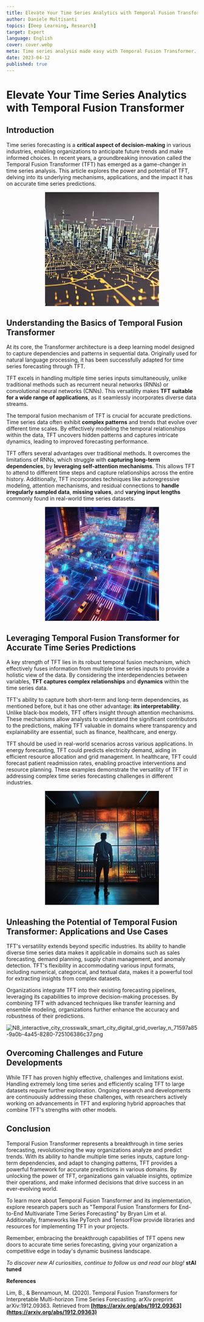 ```yaml
---
title: Elevate Your Time Series Analytics with Temporal Fusion Transformer
author: Daniele Moltisanti
topics: [Deep Learning, Research]
target: Expert
language: English
cover: cover.webp
meta: Time series analysis made easy with Temporal Fusion Transformer. Discover its versatility and improve your decision-making process
date: 2023-04-12
published: true
---
```


# Elevate Your Time Series Analytics with Temporal Fusion Transformer

## Introduction

Time series forecasting is a **critical aspect of decision-making** in various industries, enabling organizations to anticipate future trends and make informed choices. In recent years, a groundbreaking innovation called the Temporal Fusion Transformer (TFT) has emerged as a game-changer in time series analysis. This article explores the power and potential of TFT, delving into its underlying mechanisms, applications, and the impact it has on accurate time series predictions.

<p align="center">
    <img src="./1.jpeg" alt="" width="300px" />
</p>

## Understanding the Basics of Temporal Fusion Transformer

At its core, the Transformer architecture is a deep learning model designed to capture dependencies and patterns in sequential data. Originally used for natural language processing, it has been successfully adapted for time series forecasting through TFT.

TFT excels in handling multiple time series inputs simultaneously, unlike traditional methods such as recurrent neural networks (RNNs) or convolutional neural networks (CNNs). This versatility makes **TFT suitable for a wide range of applications**, as it seamlessly incorporates diverse data streams.

The temporal fusion mechanism of TFT is crucial for accurate predictions. Time series data often exhibit **complex patterns** and trends that evolve over different time scales. By effectively modeling the temporal relationships within the data, TFT uncovers hidden patterns and captures intricate dynamics, leading to improved forecasting performance.

TFT offers several advantages over traditional methods. It overcomes the limitations of RNNs, which struggle with **capturing long-term dependencies**, by **leveraging self-attention mechanisms**. This allows TFT to attend to different time steps and capture relationships across the entire history. Additionally, TFT incorporates techniques like autoregressive modeling, attention mechanisms, and residual connections to **handle irregularly sampled data**, **missing values**, and **varying input lengths** commonly found in real-world time series datasets.

<p align="center">
    <img src="./3.png" alt="" width="300px" />
</p>

## Leveraging Temporal Fusion Transformer for Accurate Time Series Predictions

A key strength of TFT lies in its robust temporal fusion mechanism, which effectively fuses information from multiple time series inputs to provide a holistic view of the data. By considering the interdependencies between variables, **TFT captures complex relationships** and **dynamics** within the time series data.

TFT's ability to capture both short-term and long-term dependencies, as mentioned before, but it has one other advantage: **its interpretability**. Unlike black-box models, TFT offers insight through attention mechanisms. These mechanisms allow analysts to understand the significant contributors to the predictions, making TFT valuable in domains where transparency and explainability are essential, such as finance, healthcare, and energy.

TFT should be used in real-world scenarios across various applications. In energy forecasting, TFT could predicts electricity demand, aiding in efficient resource allocation and grid management. In healthcare, TFT could forecast patient readmission rates, enabling proactive interventions and resource planning. These examples demonstrate the versatility of TFT in addressing complex time series forecasting challenges in different industries.

<p align="center">
    <img src="./2.png" alt="" width="300px" />
</p>

## Unleashing the Potential of Temporal Fusion Transformer: Applications and Use Cases

TFT's versatility extends beyond specific industries. Its ability to handle diverse time series data makes it applicable in domains such as sales forecasting, demand planning, supply chain management, and anomaly detection. TFT's flexibility in accommodating various input formats, including numerical, categorical, and textual data, makes it a powerful tool for extracting insights from complex datasets.

Organizations integrate TFT into their existing forecasting pipelines, leveraging its capabilities to improve decision-making processes. By combining TFT with advanced techniques like transfer learning and ensemble modeling, organizations further enhance the accuracy and robustness of their predictions.

![N8_interactive_city_crosswalk_smart_city_digital_grid_overlay_n_71597a85-9a0b-4a45-8280-725106386c37.png](Elevate%20Your%20Time%20Series%20Analytics%20with%20Temporal%20F%2020112f0496834c2b925981018821b6e4/N8_interactive_city_crosswalk_smart_city_digital_grid_overlay_n_71597a85-9a0b-4a45-8280-725106386c37.png)

## Overcoming Challenges and Future Developments

While TFT has proven highly effective, challenges and limitations exist. Handling extremely long time series and efficiently scaling TFT to large datasets require further exploration. Ongoing research and developments are continuously addressing these challenges, with researchers actively working on advancements in TFT and exploring hybrid approaches that combine TFT's strengths with other models.

## Conclusion

Temporal Fusion Transformer represents a breakthrough in time series forecasting, revolutionizing the way organizations analyze and predict trends. With its ability to handle multiple time series inputs, capture long-term dependencies, and adapt to changing patterns, TFT provides a powerful framework for accurate predictions in various domains. By unlocking the power of TFT, organizations gain valuable insights, optimize their operations, and make informed decisions that drive success in an ever-evolving world.

To learn more about Temporal Fusion Transformer and its implementation, explore research papers such as "Temporal Fusion Transformers for End-to-End Multivariate Time Series Forecasting" by Bryan Lim et al. Additionally, frameworks like PyTorch and TensorFlow provide libraries and resources for implementing TFT in your projects.

Remember, embracing the breakthrough capabilities of TFT opens new doors to accurate time series forecasting, giving your organization a competitive edge in today's dynamic business landscape.

*To discover new AI curiosities, continue to follow us and read our blog!* **stAI tuned**

**References**

Lim, B., & Bennamoun, M. (2020). Temporal Fusion Transformers for Interpretable Multi-horizon Time Series Forecasting. arXiv preprint arXiv:1912.09363. Retrieved from **[https://arxiv.org/abs/1912.09363](https://arxiv.org/abs/1912.09363)**